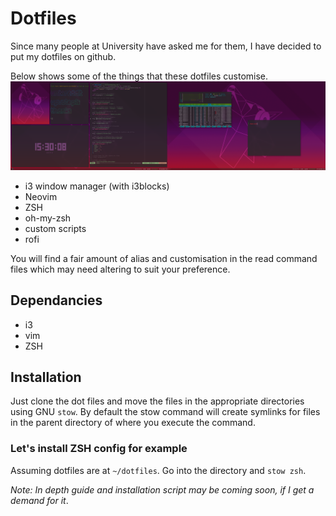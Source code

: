 # Dotfiles

Since many people at University have asked me for them, I have decided to put my dotfiles on github.

Below shows some of the things that these dotfiles customise. ![alt text](preview.png 'Setup Preview')

- i3 window manager (with i3blocks)
- Neovim
- ZSH
- oh-my-zsh
- custom scripts
- rofi

You will find a fair amount of alias and customisation in the read command files which may need altering to suit your preference.

## Dependancies

- i3
- vim
- ZSH

## Installation

Just clone the dot files and move the files in the appropriate directories using GNU `stow`. By default the stow command will create symlinks for files in the parent directory of where you execute the command.

### Let's install ZSH config for example

Assuming dotfiles are at `~/dotfiles`. Go into the directory and `stow zsh`.

_Note: In depth guide and installation script may be coming soon, if I get a demand for it_.
